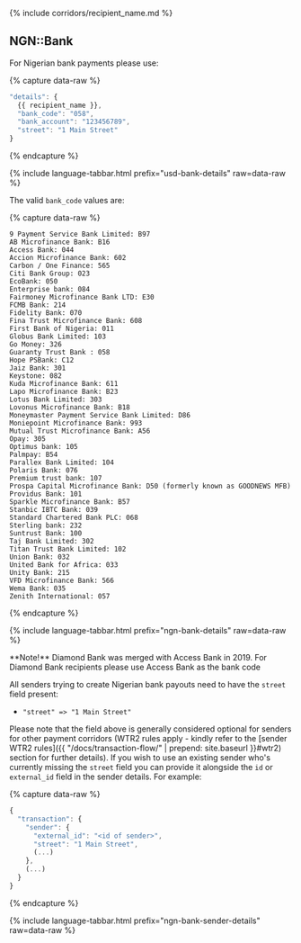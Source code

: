 {% include corridors/recipient_name.md %}

## NGN::Bank

For Nigerian bank payments please use:

{% capture data-raw %}
```javascript
"details": {
  {{ recipient_name }},
  "bank_code": "058",
  "bank_account": "123456789",
  "street": "1 Main Street"
}
```
{% endcapture %}

{% include language-tabbar.html prefix="usd-bank-details" raw=data-raw %}

The valid `bank_code` values are:

{% capture data-raw %}
```
9 Payment Service Bank Limited: B97
AB Microfinance Bank: B16
Access Bank: 044
Accion Microfinance Bank: 602
Carbon / One Finance: 565
Citi Bank Group: 023
EcoBank: 050
Enterprise bank: 084
Fairmoney Microfinance Bank LTD: E30
FCMB Bank: 214
Fidelity Bank: 070
Fina Trust Microfinance Bank: 608
First Bank of Nigeria: 011
Globus Bank Limited: 103
Go Money: 326
Guaranty Trust Bank : 058
Hope PSBank: C12
Jaiz Bank: 301
Keystone: 082
Kuda Microfinance Bank: 611
Lapo Microfinance Bank: B23
Lotus Bank Limited: 303
Lovonus Microfinance Bank: B18
Moneymaster Payment Service Bank Limited: D86
Moniepoint Microfinance Bank: 993
Mutual Trust Microfinance Bank: A56
Opay: 305
Optimus bank: 105
Palmpay: B54
Parallex Bank Limited: 104
Polaris Bank: 076
Premium trust bank: 107
Prospa Capital Microfinance Bank: D50 (formerly known as GOODNEWS MFB)
Providus Bank: 101
Sparkle Microfinance Bank: B57
Stanbic IBTC Bank: 039
Standard Chartered Bank PLC: 068
Sterling bank: 232
Suntrust Bank: 100
Taj Bank Limited: 302
Titan Trust Bank Limited: 102
Union Bank: 032
United Bank for Africa: 033
Unity Bank: 215
VFD Microfinance Bank: 566
Wema Bank: 035
Zenith International: 057
```
{% endcapture %}

{% include language-tabbar.html prefix="ngn-bank-details" raw=data-raw %}

<div class="alert alert-info" markdown="1">
**Note!** Diamond Bank was merged with Access Bank in 2019. For Diamond Bank recipients please use Access Bank as the bank code
</div>

All senders trying to create Nigerian bank payouts need to have the `street` field present:
- `"street" => "1 Main Street"`

Please note that the field above is generally considered optional for senders for other payment corridors (WTR2 rules apply - kindly refer to the [sender WTR2 rules]({{ "/docs/transaction-flow/" | prepend: site.baseurl }}#wtr2) section for further details). If you wish to use an existing sender who's currently missing the `street` field you can provide it alongside the `id` or `external_id` field in the sender details. For example:

{% capture data-raw %}
```javascript
{
  "transaction": {
    "sender": {
      "external_id": "<id of sender>",
      "street": "1 Main Street",
      (...)
    },
    (...)
  }
}
```
{% endcapture %}

{% include language-tabbar.html prefix="ngn-bank-sender-details" raw=data-raw %}
